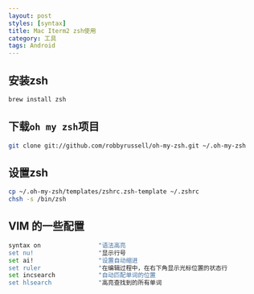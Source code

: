 ```yaml
---
layout: post
styles: [syntax]
title: Mac Iterm2 zsh使用
category: 工具
tags: Android
---
```


## 安装zsh

```bash
brew install zsh
```

## 下载`oh my zsh`项目

```bash
git clone git://github.com/robbyrussell/oh-my-zsh.git ~/.oh-my-zsh
```

## 设置zsh

```bash
cp ~/.oh-my-zsh/templates/zshrc.zsh-template ~/.zshrc
chsh -s /bin/zsh
```
## VIM 的一些配置

```bash
syntax on                "语法高亮
set nu!                  "显示行号
set ai!                  "设置自动缩进
set ruler                "在编辑过程中，在右下角显示光标位置的状态行
set incsearch            "自动匹配单词的位置
set hlsearch             "高亮查找到的所有单词
```